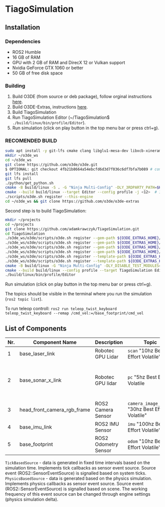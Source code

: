 # TiagoSimulation


## Installation

### Dependencies

- ROS2 Humble
- 16 GB of RAM
- GPU with 2 GB of RAM and DirecX 12 or Vulkan support
- Nvidia GeForce GTX 1060 or better
- 50 GB of free disk space

### Building

1. Build O3DE (from source or deb package), follow orginal instructions [here](https://docs.o3de.org/docs/welcome-guide/setup/).
2. Build O3DE-Extras, instructions [here](https://github.com/o3de/o3de-extras).
3. Build TiagoSimulation
4. Run TiagoSimulation Editor (~/TiagoSimulation$ `./build/linux/bin/profile/Editor`).
5. Run simulation (click on play button in the top menu bar or press ctrl+g).

### RECOMENDED BUILD

```bash
sudo apt install -y git-lfs cmake clang libglu1-mesa-dev libxcb-xinerama0 libxcb-xinput0 libxcb-xinput-dev libxcb-xfixes0-dev libxcb-xkb-dev libxkbcommon-dev libxkbcommon-x11-dev libfontconfig1-dev libcurl4-openssl-dev libsdl2-dev zlib1g-dev mesa-common-dev libssl-dev libunwind-dev libzstd-dev ninja-build
mkdir ~/o3de_ws
cd ~/o3de_ws
git clone https://github.com/o3de/o3de.git
$ OPTIONAL: git checkout 4fb21b8664a54ebcfd6d3d7f036c6df7bfa7b089 # commit hash at which it was tested
git lfs install
git lfs pull
./python/get_python.sh
cmake -B build/linux -S . -G "Ninja Multi-Config" -DLY_3RDPARTY_PATH=$HOME/o3de-package
cmake --build build/linux --target Editor --config profile -j <12>  # 12 is the number of cores to use for building
./scripts/o3de.sh register --this-engine
cd ~/o3de_ws && git clone https://github.com/o3de/o3de-extras
```

Second step is to build TiagoSimulation:

```bash
mkdir ~/projects
cd ~/projects
git clone https://github.com/adamkrawczyk/TiagoSimulation.git
cd TiagoSimulation
./o3de_ws/o3de/scripts/o3de.sh register --gem-path ${O3DE_EXTRAS_HOME}/Gems/ProteusRobot
./o3de_ws/o3de/scripts/o3de.sh register --gem-path ${O3DE_EXTRAS_HOME}/Gems/RosRobotSample
./o3de_ws/o3de/scripts/o3de.sh register --gem-path ${O3DE_EXTRAS_HOME}/Gems/WarehouseAssets
./o3de_ws/o3de/scripts/o3de.sh register --gem-path ${O3DE_EXTRAS_HOME}/Gems/WarehouseSample
./o3de_ws/o3de/scripts/o3de.sh register --template-path ${O3DE_EXTRAS_HOME}/Templates/Ros2FleetRobotTemplate
./o3de_ws/o3de/scripts/o3de.sh register --template-path ${O3DE_EXTRAS_HOME}/Templates/Ros2ProjectTemplate
cmake -B build/linux -G "Ninja Multi-Config" -DLY_DISABLE_TEST_MODULES=ON -DCMAKE_EXPORT_COMPILE_COMMANDS=ON -DLY_STRIP_DEBUG_SYMBOLS=ON -DAZ_USE_PHYSX5:BOOL=ON 
cmake --build build/linux --config profile --target TiagoSimulation Editor TiagoSimulation.Assets
./build/linux/bin/profile/Editor
```

Run simulation (click on play button in the top menu bar or press ctrl+g).

The topics should be visible in the terminal where you run the simulation (`ros2 topic list`).

To run teleop controll: `ros2 run teleop_twist_keyboard teleop_twist_keyboard --remap /cmd_vel:=/base_footprint/cmd_vel`

## List of Components

| Nr. | Component Name | Description | Topic | Comment |
| --- | --- | --- | --- | --- |
| 1 | base_laser_link | Robotec GPU Lidar <TickBasedSource> | `scan` "10hz Best Effort Volatile" | Lidar scan |
| 2 | base_sonar_x_link | Robotec GPU lidar <TickBasedSource> | `pc` "5hz Best Effort Volatile | Point scan simulating 2D distance sensor |
| 3 | head_front_camera_rgb_frame | ROS2 Camera Sensor <TickBasedSource> | `camera_image_color` "30hz Best Effort Volatile" | RGB and depth image |
| 4 | base_imu_link | ROS2 IMU Sensor <PhysicsBasedSource> | `imu` "100hz Best Effort Volatile" | IMU data |
| 5 | base_footprint | ROS2 Odometry Sensor <PhysicsBasedSource> | `odom` "10hz Best Effort Volatile" | Odometry data |

`TickBasedSource` - data is generated in fixed time intervals based on the simulation time. Implements tick callbacks as sensor event source. Source event (ROS2::SensorEventSource) is signalled based on system ticks.
`PhysicsBasedSource` - data is generated based on the physics simulation. Implements physics callbacks as sensor event source. Source event (ROS2::SensorEventSource) is signalled based on scene. The working frequency of this event source can be changed through engine settings (physics simulation delta).
